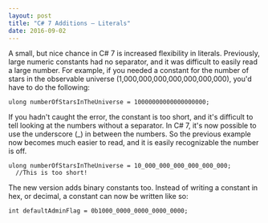 ```yaml
---
layout: post
title: "C# 7 Additions – Literals"
date: 2016-09-02
---
```


A small, but nice chance in C# 7 is increased flexibility in literals.  Previously, large numeric constants had no separator, and it was difficult to easily read a large number.  For example, if you needed a constant for the number of stars in the observable universe (1,000,000,000,000,000,000,000), you'd have to do the following: 

```
ulong numberOfStarsInTheUniverse = 10000000000000000000;
```

If you hadn't caught the error, the constant is too short, and it's difficult to tell looking at the numbers without a separator.  In C# 7, it's now possible to use the underscore (_) in between the numbers. So the previous example now becomes much easier to read, and it is easily recognizable the number is off.

```
ulong numberOfStarsInTheUniverse = 10_000_000_000_000_000_000; 
  //This is too short!
```


The new version adds binary constants too.  Instead of writing a constant in hex, or decimal, a constant can now be written like so: 

```
int defaultAdminFlag = 0b1000_0000_0000_0000_0000;
```